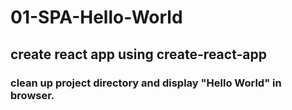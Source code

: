# 01-SPA-Hello-World

## create react app using create-react-app

### clean up project directory and display "Hello World" in browser.
